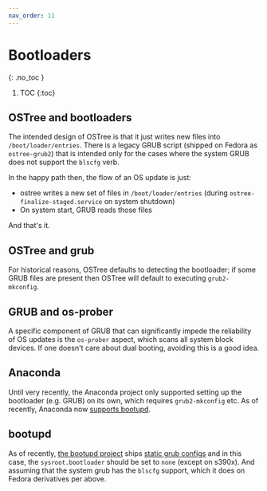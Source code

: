 ```yaml
---
nav_order: 11
---
```


# Bootloaders
{: .no_toc }

1. TOC
{:toc}

## OSTree and bootloaders

The intended design of OSTree is that it just writes new files into `/boot/loader/entries`.  There is a legacy GRUB script (shipped on Fedora as `ostree-grub2`) that is intended only for the cases where the system GRUB does not support the `blscfg` verb.

In the happy path then, the flow of an OS update is just:

- ostree writes a new set of files in `/boot/loader/entries` (during `ostree-finalize-staged.service` on system shutdown)
- On system start, GRUB reads those files

And that's it.

## OSTree and grub

For historical reasons, OSTree defaults to detecting the bootloader; if some GRUB files are present then OSTree will default to executing `grub2-mkconfig`.

[Commented out for now, as this can lead to the system not booting in some cases.]: #
[This can be avoided by setting `sysroot.bootloader=none` (except this should not be set on s390x).]: # 

## GRUB and os-prober

A specific component of GRUB that can significantly impede the reliability of OS updates is the `os-prober` aspect, which scans all system block devices.  If one doesn't care about dual booting, avoiding this is a good idea.

## Anaconda

Until very recently, the Anaconda project only supported setting up the bootloader (e.g. GRUB) on its own, which requires `grub2-mkconfig` etc.  As of recently, Anaconda now [supports bootupd](https://github.com/rhinstaller/anaconda/pull/5298).

## bootupd

As of recently, [the bootupd project](https://github.com/coreos/bootupd/) ships [static grub configs](https://github.com/coreos/bootupd/tree/main/src/grub2) and in this case, the `sysroot.bootloader` should be set to `none` (except on s390x).
And assuming that the system grub has the `blscfg` support, which it does on Fedora derivatives per above.
